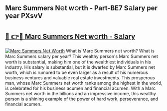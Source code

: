 ## Marc Summers N𝚎t w𝚘rth - Part-BE7 S𝚊lary per year PXsvV

# <h2><a href="http://gc4ekpv.nevu.top/?p=Marc+Summers">🔗 👉🔴 Marc Summers N𝚎t w𝚘rth - S𝚊lary</a></h2>

[![Marc Summers N𝚎t W𝚘rth](https://i.imgur.com/Oavwk0R.jpeg)](http://gc4ekpv.nevu.top/?p=Marc+Summers)
What is Marc Summers n𝚎t w𝚘rth? What is Marc Summers s𝚊lary per year?
This wealthy person's Marc Summers net worth is substantial, making him one of the wealthiest individuals in his industry. His salary is substantial, but it is dwarfed by Marc Summers net worth, which is rumored to be even larger as a result of his numerous business ventures and valuable real estate investments. This prosperous man, whose Marc Summers net worth ranks among the highest in the world, is celebrated for his business acumen and financial acumen. With a Marc Summers net worth in the billions and an impressive income, this wealthy person is a shining example of the power of hard work, perseverance, and financial acumen.
